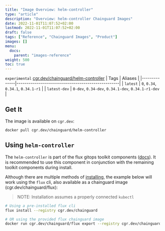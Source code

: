 ```yaml
---
title: "Image Overview: helm-controller"
type: "article"
description: "Overview: helm-controller Chainguard Images"
date: 2022-11-01T11:07:52+02:00
lastmod: 2022-11-01T11:07:52+02:00
draft: false
tags: ["Reference", "Chainguard Images", "Product"]
images: []
menu:
  docs:
    parent: "images-reference"
weight: 500
toc: true
---
```


`experimental` [cgr.dev/chainguard/helm-controller](https://github.com/chainguard-images/images/tree/main/images/helm-controller)
| Tags         | Aliases                                            |
|--------------|----------------------------------------------------|
| `latest`     | `0`, `0.34`, `0.34.1`, `0.34.1-r1`                 |
| `latest-dev` | `0-dev`, `0.34-dev`, `0.34.1-dev`, `0.34.1-r1-dev` |



## Get It

The image is available on `cgr.dev`:

```
docker pull cgr.dev/chainguard/helm-controller
```

## Using `helm-controller`

The `helm-controller` is part of the flux gitops toolkit components ([docs](https://fluxcd.io/flux/components/)). It is recommended to use this component in conjunction with the remaining toolkit components during install.

Although there are multiple methods of [installing](https://fluxcd.io/flux/installation/), the example below will work using the `flux` cli, also available as a chainguard image (cgr.dev/chainguard/flux):

> NOTE: Installation assumes a properly connected `kubectl`

```bash
# Using a pre-installed flux cli
flux install --registry cgr.dev/chainguard

# OR using the provided flux chainguard image
docker run cgr.dev/chainguard/flux export --registry cgr.dev/chainguard | kubectl apply -f -
```

